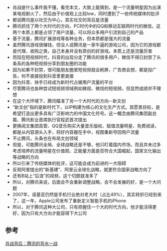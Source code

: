 
- 肖战是什么事件我不懂，看完本文，大致上能猜到，是一个流量明星因为出演某电视剧火了，然后由于价值观上比较low，同时遭到了一些传统媒体的批评
- 都说腾讯是以社交为中心，其实社交的背后是流量
- 腾讯抓住了两个大时代的方向，PC时代中的QQ和移动互联网时代的微信，这两个本质上都是占领了用户流量，可以将众多用户引流到自己的产品
- 基于流量，腾讯扩展游戏等各种业务，但本质都是强大的流量
- 虽然腾讯游戏很赚钱，但没人说腾讯是一家牛逼的游戏公司，因为它的游戏都是代理、收购之类，自己本身并没有原创的好游戏。本质上还是流量厉害
- 而现在短视频时代，抖音的出现分走了腾讯的很多用户，微信不得已封禁了头条系的各种短视频分享到朋友圈的功能
- 因为如果不封禁，很可能朋友圈里短视频就会刷屏，广告商会想，都是投广告，何不直接投到抖音里更直接
- 因为抖音、快手已经成为新时代占据用户流量的平台
- 尽管腾讯也各种尝试短视频领域例如微视、微信的短视频，但显然成绩并不理想
- 在这个大环境下，腾讯瞄准了另一个大时代的方向--新文创
- “新文创”指的是新时代下，以IP构建为核心的文化生产方式。其愿景目标，是希望打造出更多具有广泛影响力的中国文化符号。这一概念由腾讯集团副总裁、腾讯影业首席执行官程武首次提出
- 更换阅文集团高管、QQ音乐购买大量音乐版权、赋值流量明星、免费阅读，都是从内容源头入手，将好内容握在手中，视图重新夺回用户流量
- 不止腾讯，头条也在布局文创领域
- 但是，可能腾讯全局、全球战略还是不够，他只盯着国内市场，而且并未过多考虑培养的流量明星在价值观、正能量方面是否符合大国崛起，国家文化输出等战略的方向
- 所以引来了传统媒体的批评，这可能会成为前进的一大阻碍
- 反观阿里提出的“新基建”、阿里云全球化战略，就更符合国家战略方向了
- 还有B站上“后浪”的视频，这个切题就准多了
- 所以，对腾讯来说，后面会不会重新调整战略，会不会发展的好，是一个大问题
- 2007年，诺基亚仍然是手机行业绝对老大时（占比49%），其实转折已经到来了，这一年，Apple公司发布了重新定义智能手机的iPhone
- 所以，对于腾讯这种大公司，只有把握住一个大的时代方向，他才能活得更好，因为只有大方向才能容得下大公司

## 参考

[肖战背后：腾讯的背水一战](https://weibo.com/ttarticle/p/show?id=2309404503865771819361)

